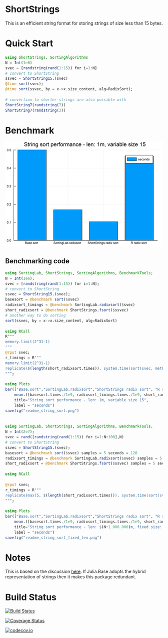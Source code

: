 # ShortStrings
This is an efficient string format for storing strings of size less than 15 bytes. 

# Quick Start
```julia
using ShortStrings, SortingAlgorithms
N = Int(1e6)
svec = [randstring(rand(1:15)) for i=1:N]
# convert to ShortString
ssvec = ShortString15.(svec)
@time sort(svec);
@time sort(ssvec, by = x->x.size_content, alg=RadixSort);

# convertion to shorter strings are also possible with
ShortString7(randstring(7))
ShortString7(randstring(3))
```

# Benchmark
![String shorting performance](readme_string_sort.png)


## Benchmarking code
```julia
using SortingLab, ShortStrings, SortingAlgorithms, BenchmarkTools;
N = Int(1e6);
svec = [randstring(rand(1:15)) for i=1:N];
# convert to ShortString
ssvec = ShortString15.(svec);
basesort = @benchmark sort($svec)
radixsort_timings = @benchmark SortingLab.radixsort($svec)
short_radixsort = @benchmark ShortStrings.fsort($ssvec)
# another way to do sorting
sort(ssvec, by = x->x.size_content, alg=RadixSort)

using RCall
R"""
memory.limit(2^31-1)
"""
@rput svec;
r_timings = R"""
memory.limit(2^31-1)
replicate($(length(short_radixsort.times)), system.time(sort(svec, method="radix"))[3])
""";

using Plots
bar(["Base.sort","SortingLab.radixsort","ShortStrings radix sort", "R radix sort"],
    mean.([basesort.times./1e9, radixsort_timings.times./1e9, short_radixsort.times./1e9, r_timings]),
    title="String sort performance - len: 1m, variable size 15",
    label = "seconds")
savefig("readme_string_sort.png")


using SortingLab, ShortStrings, SortingAlgorithms, BenchmarkTools;
N = Int(2e7);
svec = rand([randstring(rand(1:15)) for i=1:N÷100],N)
# convert to ShortString
ssvec = ShortString15.(svec);
basesort = @benchmark sort($svec) samples = 5 seconds = 120
radixsort_timings = @benchmark SortingLab.radixsort($svec) samples = 5 seconds = 120
short_radixsort = @benchmark ShortStrings.fsort($ssvec) samples = 5 seconds = 120

using RCall

@rput svec;
r_timings = R"""
replicate(max(5, $(length(short_radixsort.times))), system.time(sort(svec, method="radix"))[3])
""";

using Plots
bar(["Base.sort","SortingLab.radixsort","ShortStrings radix sort", "R radix sort"],
    mean.([basesort.times./1e9, radixsort_timings.times./1e9, short_radixsort.times./1e9, r_timings]),
    title="String sort performance - len: $(N÷1_000_000)m, fixed size: 15",
    label = "seconds")
savefig("readme_string_sort_fixed_len.png")
```

# Notes
This is based on the discussion [here](https://discourse.julialang.org/t/progress-towards-faster-sortperm-for-strings/8505/4?u=xiaodai). If Julia.Base adopts the hybrid representation of strings then it makes this package redundant.

# Build Status

[![Build Status](https://travis-ci.org/xiaodaigh/ShortStrings.jl.svg?branch=master)](https://travis-ci.org/xiaodaigh/ShortStrings.jl)

[![Coverage Status](https://coveralls.io/repos/xiaodaigh/ShortStrings.jl/badge.svg?branch=master&service=github)](https://coveralls.io/github/xiaodaigh/ShortStrings.jl?branch=master)

[![codecov.io](http://codecov.io/github/xiaodaigh/ShortStrings.jl/coverage.svg?branch=master)](http://codecov.io/github/xiaodaigh/ShortStrings.jl?branch=master)
